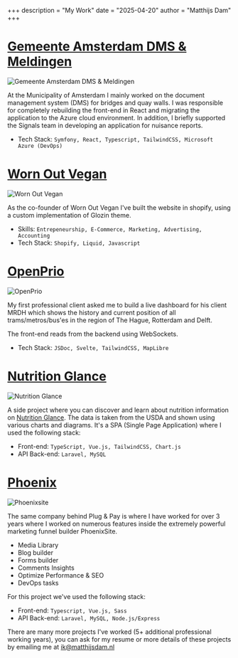 +++
description = "My Work"
date = "2025-04-20"
author = "Matthijs Dam"
+++
# [Gemeente Amsterdam DMS & Meldingen](https://meldingen.amsterdam.nl/)

![Gemeente Amsterdam DMS & Meldingen](/images/amsterdam-meldingen.png "Amsterdam Meldingen")

At the Municipality of Amsterdam I mainly worked on the document management system (DMS) for bridges and quay walls. I was responsible for completely rebuilding the front-end in React and migrating the application to the Azure cloud environment. In addition, I briefly supported the Signals team in developing an application for nuisance reports.

- Tech Stack: `Symfony, React, Typescript, TailwindCSS, Microsoft Azure (DevOps)`

# [Worn Out Vegan](https://wornoutvegan.com/)

![Worn Out Vegan](/images/wornoutvegan.png "Worn Out Vegan")

As the co-founder of Worn Out Vegan I've built the website in shopify, using a custom implementation of Glozin theme.

- Skills: `Entrepeneurship, E-Commerce, Marketing, Advertising, Accounting`
- Tech Stack: `Shopify, Liquid, Javascript`

# [OpenPrio](https://openprio.nl)

![OpenPrio](/images/openprio.png "OpenPrio")

My first professional client asked me to build a live dashboard for his client MRDH which shows the history and current position of all trams/metros/bus'es in the region of The Hague, Rotterdam and Delft.

The front-end reads from the backend using WebSockets.

- Tech Stack: `JSDoc, Svelte, TailwindCSS, MapLibre`

# [Nutrition Glance](https://nutritionglance.com)

![Nutrition Glance](/images/nutrition-glance.png "Nutrition Glance")

A side project where you can discover and learn about nutrition information on [Nutrition Glance](https://nutritionglance.com). The data is taken from the USDA and shown using various charts and diagrams. It's a SPA (Single Page Application) where I used the following stack:

- Front-end: `TypeScript, Vue.js, TailwindCSS, Chart.js`
- API Back-end: `Laravel, MySQL`

# [Phoenix](https://phoenixsite.nl)

![Phoenixsite](/images/phoenixsite.png "Phoenix")

The same company behind Plug & Pay is where I have worked for over 3 years where I worked on numerous features inside the extremely powerful marketing funnel builder PhoenixSite.
- Media Library
- Blog builder
- Forms builder
- Comments Insights
- Optimize Performance & SEO
- DevOps tasks

For this project we've used the following stack:

- Front-end: `Typescript, Vue.js, Sass`
- API Back-end: `Laravel, MySQL, Node.js/Express`

There are many more projects I've worked (5+ additional professional working years), you can ask for my resume or more details of these projects by emailing me at <ik@matthijsdam.nl>